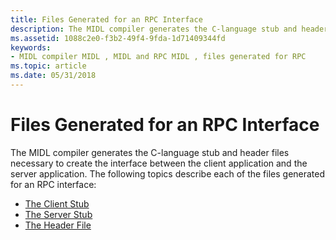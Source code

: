 ```yaml
---
title: Files Generated for an RPC Interface
description: The MIDL compiler generates the C-language stub and header files necessary to create the interface between the client application and the server application.
ms.assetid: 1088c2e0-f3b2-49f4-9fda-1d71409344fd
keywords:
- MIDL compiler MIDL , MIDL and RPC MIDL , files generated for RPC
ms.topic: article
ms.date: 05/31/2018
---
```


# Files Generated for an RPC Interface

The MIDL compiler generates the C-language stub and header files necessary to create the interface between the client application and the server application. The following topics describe each of the files generated for an RPC interface:

-   [The Client Stub](the-client-stub.md)
-   [The Server Stub](the-server-stub.md)
-   [The Header File](the-header-file.md)

 

 





